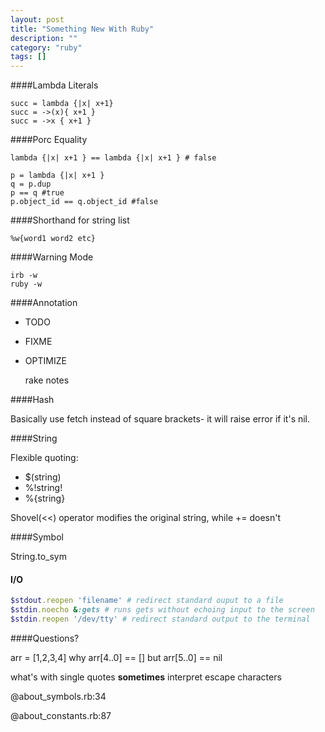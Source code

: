 ```yaml
---
layout: post
title: "Something New With Ruby"
description: ""
category: "ruby"
tags: []
---
```


####Lambda Literals

    succ = lambda {|x| x+1}
    succ = ->(x){ x+1 }
    succ = ->x { x+1 }

####Porc Equality

    lambda {|x| x+1 } == lambda {|x| x+1 } # false

    p = lambda {|x| x+1 }
    q = p.dup
    p == q #true
    p.object_id == q.object_id #false

####Shorthand for string list

    %w{word1 word2 etc}

####Warning Mode

    irb -w
    ruby -w

####Annotation

- TODO
- FIXME
- OPTIMIZE

    rake notes

####Hash

Basically use fetch instead of square brackets- it will raise error if it's nil.

####String

Flexible quoting:

- $(string)
- %!string!
- %{string}

Shovel(<<) operator modifies the original string, while += doesn't

####Symbol

String.to_sym

#### I/O

```ruby
$stdout.reopen 'filename' # redirect standard ouput to a file
$stdin.noecho &:gets # runs gets without echoing input to the screen
$stdin.reopen '/dev/tty' # redirect standard output to the terminal
```

####Questions?

arr = [1,2,3,4]
why arr[4..0] == []
but arr[5..0] == nil

what's with single quotes **sometimes** interpret escape characters

@about_symbols.rb:34

@about_constants.rb:87
